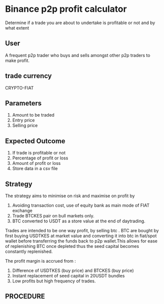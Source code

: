 # Binance p2p profit calculator

Determine if a trade you are about to undertake is
profitable or not and by what extent
 
## User
 A  frequent p2p trader who buys and sells amongst other
 p2p traders to make profit.
 
## trade currency
CRYPTO-FIAT 
 
## Parameters
1. Amount to be traded
2. Entry price
3. Selling price

## Expected Outcome
1. If trade is profitable or not
2. Percentage of profit or loss
3. Amount of profit or loss
4. Store data in a csv file


## Strategy

The strategy aims to minimise on risk and maximise on profit
by 
1. Avoiding transaction cost, use of equity bank as main mode of FIAT exchange
2. Trade BTCKES pair on bull markets only.
3. BTC converted to USDT as a store value at the end of daytrading.

Trades are intended to be one way profit, by selling btc .
BTC are bought by first buying USDTKES at market value and converting it into btc in fiat/spot wallet
before transferring the funds back to p2p wallet.This allows for ease of replenishing BTC once depleted 
thus the seed capital becomes constantly replenished.

The profit margin is  accrued from :
1. Difference of USDTKES (buy price) and BTCKES (buy price)
2. Instant replacement of seed capital in 20USDT bundles
3. Low profits but high frequency of trades.

## PROCEDURE



